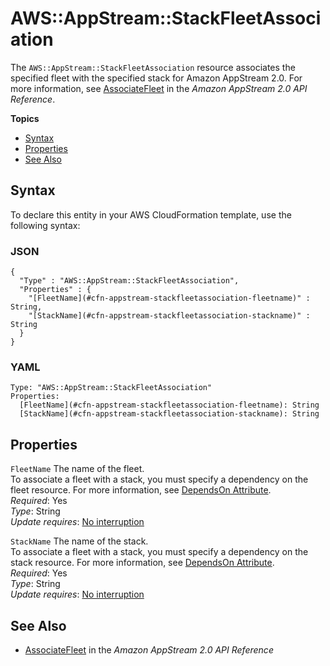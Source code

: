 # AWS::AppStream::StackFleetAssociation<a name="aws-resource-appstream-stackfleetassociation"></a>

The `AWS::AppStream::StackFleetAssociation` resource associates the specified fleet with the specified stack for Amazon AppStream 2\.0\. For more information, see [AssociateFleet](https://docs.aws.amazon.com/appstream2/latest/APIReference/API_AssociateFleet.html) in the *Amazon AppStream 2\.0 API Reference*\. 

**Topics**
+ [Syntax](#aws-resource-appstream-stackfleetassociation-syntax)
+ [Properties](#aws-resource-appstream-stackfleetassociation-properties)
+ [See Also](#aws-resource-appstream-stackfleetassociation-seealso)

## Syntax<a name="aws-resource-appstream-stackfleetassociation-syntax"></a>

To declare this entity in your AWS CloudFormation template, use the following syntax:

### JSON<a name="aws-resource-appstream-stackfleetassociation-syntax.json"></a>

```
{
  "Type" : "AWS::AppStream::StackFleetAssociation",
  "Properties" : {
    "[FleetName](#cfn-appstream-stackfleetassociation-fleetname)" : String,
    "[StackName](#cfn-appstream-stackfleetassociation-stackname)" : String
  }
}
```

### YAML<a name="aws-resource-appstream-stackfleetassociation-syntax.yaml"></a>

```
Type: "AWS::AppStream::StackFleetAssociation"
Properties:
  [FleetName](#cfn-appstream-stackfleetassociation-fleetname): String
  [StackName](#cfn-appstream-stackfleetassociation-stackname): String
```

## Properties<a name="aws-resource-appstream-stackfleetassociation-properties"></a>

`FleetName`  <a name="cfn-appstream-stackfleetassociation-fleetname"></a>
The name of the fleet\.   
To associate a fleet with a stack, you must specify a dependency on the fleet resource\. For more information, see [DependsOn Attribute](aws-attribute-dependson.md)\.  
 *Required*: Yes  
 *Type*: String  
 *Update requires*: [No interruption](using-cfn-updating-stacks-update-behaviors.md#update-no-interrupt) 

`StackName`  <a name="cfn-appstream-stackfleetassociation-stackname"></a>
The name of the stack\.  
To associate a fleet with a stack, you must specify a dependency on the stack resource\. For more information, see [DependsOn Attribute](aws-attribute-dependson.md)\.  
 *Required*: Yes  
 *Type*: String  
 *Update requires*: [No interruption](using-cfn-updating-stacks-update-behaviors.md#update-no-interrupt) 

## See Also<a name="aws-resource-appstream-stackfleetassociation-seealso"></a>
+ [AssociateFleet](https://docs.aws.amazon.com/appstream2/latest/APIReference/API_AssociateFleet.html) in the *Amazon AppStream 2\.0 API Reference*